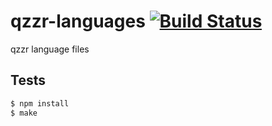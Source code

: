qzzr-languages [![Build Status](https://travis-ci.org/movementventures/qzzr-languages.png)](https://travis-ci.org/movementventures/qzzr-languages)
==============

qzzr language files

Tests
-----

```sh
$ npm install
$ make
```
